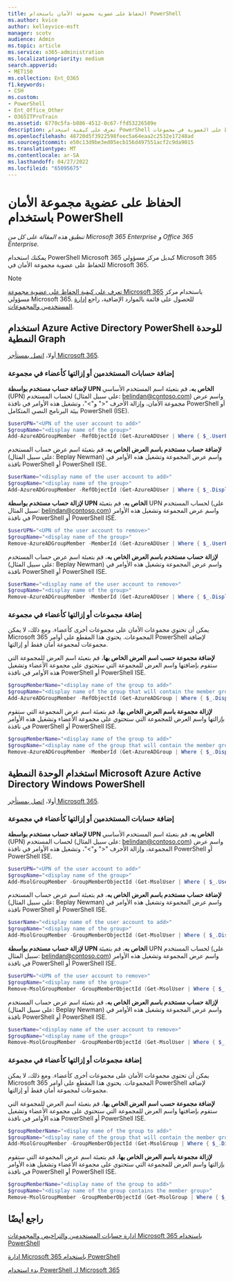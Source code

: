 ```yaml
---
title: الحفاظ على عضوية مجموعة الأمان باستخدام PowerShell
ms.author: kvice
author: kelleyvice-msft
manager: scotv
audience: Admin
ms.topic: article
ms.service: o365-administration
ms.localizationpriority: medium
search.appverid:
- MET150
ms.collection: Ent_O365
f1.keywords:
- CSH
ms.custom:
- PowerShell
- Ent_Office_Other
- O365ITProTrain
ms.assetid: 6770c5fa-b886-4512-8c67-ffd53226589e
description: تعرف على كيفية استخدام PowerShell للحفاظ على العضوية في مجموعات Microsoft 365.
ms.openlocfilehash: 48720d5f3922598feec5a64eaa2c2532e17248ad
ms.sourcegitcommit: e50c13d9be3ed05ecb156d497551acf2c9da9015
ms.translationtype: MT
ms.contentlocale: ar-SA
ms.lasthandoff: 04/27/2022
ms.locfileid: "65095675"
---
```

# <a name="maintain-security-group-membership-with-powershell"></a>الحفاظ على عضوية مجموعة الأمان باستخدام PowerShell

*تنطبق هذه المقالة على كل من Microsoft 365 Enterprise و Office 365 Enterprise.*

يمكنك استخدام PowerShell Microsoft 365 كبديل مركز مسؤولي Microsoft 365 للحفاظ على عضوية مجموعة الأمان في Microsoft 365. 

>[!Note]
>[تعرف على كيفية الحفاظ على عضوية مجموعة Microsoft 365](../admin/create-groups/add-or-remove-members-from-groups.md) باستخدام مركز مسؤولي Microsoft 365. للحصول على قائمة بالموارد الإضافية، راجع [إدارة المستخدمين والمجموعات](/admin).
>

## <a name="use-the-azure-active-directory-powershell-for-graph-module"></a>استخدام Azure Active Directory PowerShell للوحدة النمطية Graph
أولا، [اتصل بمستأجر Microsoft 365](connect-to-microsoft-365-powershell.md#connect-with-the-azure-active-directory-powershell-for-graph-module).

### <a name="add-or-remove-user-accounts-as-members-of-a-group"></a>إضافة حسابات المستخدمين أو إزالتها كأعضاء في مجموعة

**لإضافة حساب مستخدم بواسطة UPN الخاص به**، قم بتعبئة اسم المستخدم الأساسي (UPN) لحساب المستخدم (على سبيل المثال: belindan@contoso.com) واسم عرض مجموعة الأمان، وإزالة الأحرف "<" و">"، وتشغيل هذه الأوامر في نافذة PowerShell أو بيئة البرنامج النصي المتكامل PowerShell (ISE).

```powershell
$userUPN="<UPN of the user account to add>"
$groupName="<display name of the group>"
Add-AzureADGroupMember -RefObjectId (Get-AzureADUser | Where { $_.UserPrincipalName -eq $userUPN }).ObjectID -ObjectId (Get-AzureADGroup | Where { $_.DisplayName -eq $groupName }).ObjectID
```

**لإضافة حساب مستخدم باسم العرض الخاص به**، قم بتعبئة اسم عرض حساب المستخدم (على سبيل المثال: Beplay Newman) واسم عرض المجموعة وتشغيل هذه الأوامر في نافذة PowerShell أو PowerShell ISE.

```powershell
$userName="<display name of the user account to add>"
$groupName="<display name of the group>"
Add-AzureADGroupMember -RefObjectId (Get-AzureADUser | Where { $_.DisplayName -eq $userName }).ObjectID -ObjectId (Get-AzureADGroup | Where { $_.DisplayName -eq $groupName }).ObjectID
```

**لإزالة حساب مستخدم بواسطة UPN الخاص به**، قم بتعبئة UPN لحساب المستخدم (على سبيل المثال: belindan@contoso.com) واسم عرض المجموعة وتشغيل هذه الأوامر في نافذة PowerShell أو PowerShell ISE.

```powershell
$userUPN="<UPN of the user account to remove>"
$groupName="<display name of the group>"
Remove-AzureADGroupMember -MemberId (Get-AzureADUser | Where { $_.UserPrincipalName -eq $userUPN }).ObjectID -ObjectID (Get-AzureADGroup | Where { $_.DisplayName -eq $groupName }).ObjectID
```

**لإزالة حساب مستخدم باسم العرض الخاص به**، قم بتعبئة اسم عرض حساب المستخدم (على سبيل المثال: Beplay Newman) واسم عرض المجموعة وتشغيل هذه الأوامر في نافذة PowerShell أو PowerShell ISE.

```powershell
$userName="<display name of the user account to remove>"
$groupName="<display name of the group>"
Remove-AzureADGroupMember -MemberId (Get-AzureADUser | Where { $_.DisplayName -eq $userName }).ObjectID -ObjectID (Get-AzureADGroup | Where { $_.DisplayName -eq $groupName }).ObjectID
```

### <a name="add-or-remove-groups-as-members-of-a-group"></a>إضافة مجموعات أو إزالتها كأعضاء في مجموعة

يمكن أن تحتوي مجموعات الأمان على مجموعات أخرى كأعضاء. ومع ذلك، لا يمكن Microsoft 365 المجموعات. يحتوي هذا المقطع على أوامر PowerShell لإضافة مجموعات لمجموعة أمان فقط أو إزالتها.

**لإضافة مجموعة حسب اسم العرض الخاص بها**، قم بتعبئة اسم العرض للمجموعة التي ستقوم بإضافتها واسم العرض للمجموعة التي ستحتوي على مجموعة الأعضاء وتشغيل هذه الأوامر في نافذة PowerShell أو PowerShell ISE.

```powershell
$groupMemberName="<display name of the group to add>"
$groupName="<display name of the group that will contain the member group>"
Add-AzureADGroupMember -RefObjectId (Get-AzureADGroup | Where { $_.DisplayName -eq $groupMemberName }).ObjectID -ObjectID (Get-AzureADGroup | Where { $_.DisplayName -eq $groupName }).ObjectID
```

**لإزالة مجموعة باسم العرض الخاص بها**، قم بتعبئة اسم عرض المجموعة التي ستقوم بإزالتها واسم العرض للمجموعة التي ستحتوي على مجموعة الأعضاء وتشغيل هذه الأوامر في نافذة PowerShell أو PowerShell ISE.

```powershell
$groupMemberName="<display name of the group to add>"
$groupName="<display name of the group that will contain the member group>"
Remove-AzureADGroupMember -MemberId (Get-AzureADGroup | Where { $_.DisplayName -eq $groupMemberName }).ObjectID -ObjectID (Get-AzureADGroup | Where { $_.DisplayName -eq $groupName }).ObjectID
```

## <a name="use-the-microsoft-azure-active-directory-module-for-windows-powershell"></a>استخدام الوحدة النمطية Microsoft Azure Active Directory Windows PowerShell

أولا، [اتصل بمستأجر Microsoft 365](connect-to-microsoft-365-powershell.md#connect-with-the-microsoft-azure-active-directory-module-for-windows-powershell).


### <a name="add-or-remove-user-accounts-as-members-of-a-group"></a>إضافة حسابات المستخدمين أو إزالتها كأعضاء في مجموعة

**لإضافة حساب مستخدم بواسطة UPN الخاص به**، قم بتعبئة اسم المستخدم الأساسي (UPN) لحساب المستخدم (على سبيل المثال: belindan@contoso.com) واسم عرض المجموعة، وإزالة الأحرف "<" و">"، وتشغيل هذه الأوامر في نافذة PowerShell أو PowerShell ISE.

```powershell
$userUPN="<UPN of the user account to add>"
$groupName="<display name of the group>"
Add-MsolGroupMember -GroupMemberObjectId (Get-MsolUser | Where { $_.UserPrincipalName -eq $userUPN }).ObjectID -GroupObjectId (Get-MsolGroup | Where { $_.DisplayName -eq $groupName }).ObjectID
```

**لإضافة حساب مستخدم باسم العرض الخاص به**، قم بتعبئة اسم عرض حساب المستخدم (على سبيل المثال: Beplay Newman) واسم عرض المجموعة وتشغيل هذه الأوامر في نافذة PowerShell أو PowerShell ISE.

```powershell
$userName="<display name of the user account to add>"
$groupName="<display name of the group>"
Add-MsolGroupMember -GroupMemberObjectId (Get-MsolUser | Where { $_.DisplayName -eq $userName }).ObjectID -GroupObjectId (Get-MsolGroup | Where { $_.DisplayName -eq $groupName }).ObjectID
```

**لإزالة حساب مستخدم بواسطة UPN الخاص به**، قم بتعبئة UPN لحساب المستخدم (على سبيل المثال: belindan@contoso.com) واسم عرض المجموعة وتشغيل هذه الأوامر في نافذة PowerShell أو PowerShell ISE.

```powershell
$userUPN="<UPN of the user account to remove>"
$groupName="<display name of the group>"
Remove-MsolGroupMember -GroupMemberObjectId (Get-MsolUser | Where { $_.UserPrincipalName -eq $userUPN }).ObjectID -GroupObjectId (Get-MsolGroup | Where { $_.DisplayName -eq $groupName }).ObjectID
```

**لإزالة حساب مستخدم باسم العرض الخاص به**، قم بتعبئة اسم عرض حساب المستخدم (على سبيل المثال: Beplay Newman) واسم عرض المجموعة وتشغيل هذه الأوامر في نافذة PowerShell أو PowerShell ISE.

```powershell
$userName="<display name of the user account to remove>"
$groupName="<display name of the group>"
Remove-MsolGroupMember -GroupMemberObjectId (Get-MsolUser | Where { $_.DisplayName -eq $userName }).ObjectID -GroupObjectId (Get-MsolGroup | Where { $_.DisplayName -eq $groupName }).ObjectID
```

### <a name="add-or-remove-groups-as-members-of-a-group"></a>إضافة مجموعات أو إزالتها كأعضاء في مجموعة

يمكن أن تحتوي مجموعات الأمان على مجموعات أخرى كأعضاء. ومع ذلك، لا يمكن Microsoft 365 المجموعات. يحتوي هذا المقطع على أوامر PowerShell لإضافة مجموعات لمجموعة أمان فقط أو إزالتها.

**لإضافة مجموعة حسب اسم العرض الخاص بها**، قم بتعبئة اسم العرض للمجموعة التي ستقوم بإضافتها واسم العرض للمجموعة التي ستحتوي على مجموعة الأعضاء وتشغيل هذه الأوامر في نافذة PowerShell أو PowerShell ISE.

```powershell
$groupMemberName="<display name of the group to add>"
$groupName="<display name of the group that will contain the member group>"
Add-MsolGroupMember -GroupMemberObjectId (Get-MsolGroup | Where { $_.DisplayName -eq $groupMemberName }).ObjectID -GroupObjectId (Get-MsolGroup | Where { $_.DisplayName -eq $groupName }).ObjectID -GroupMemberType Group
```

**لإزالة مجموعة باسم العرض الخاص بها**، قم بتعبئة اسم عرض المجموعة التي ستقوم بإزالتها واسم العرض للمجموعة التي ستحتوي على مجموعة الأعضاء وتشغيل هذه الأوامر في نافذة PowerShell أو PowerShell ISE.

```powershell
$groupMemberName="<display name of the group to add>"
$groupName="<display name of the group contains the member group>"
Remove-MsolGroupMember -GroupMemberObjectId (Get-MsolGroup | Where { $_.DisplayName -eq $groupMemberName }).ObjectID -GroupObjectId (Get-MsolGroup | Where { $_.DisplayName -eq $groupName }).ObjectID -GroupMemberType Group
```

## <a name="see-also"></a>راجع أيضًا

[إدارة حسابات المستخدمين والتراخيص والمجموعات Microsoft 365 باستخدام PowerShell](manage-user-accounts-and-licenses-with-microsoft-365-powershell.md)
  
[إدارة Microsoft 365 باستخدام PowerShell](manage-microsoft-365-with-microsoft-365-powershell.md)
  
[بدء استخدام PowerShell ل Microsoft 365](getting-started-with-microsoft-365-powershell.md)